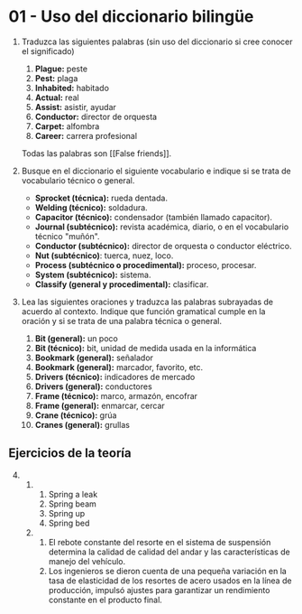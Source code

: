 # 01 - Uso del diccionario bilingüe
1. Traduzca las siguientes palabras (sin uso del diccionario si cree conocer el significado)
	1. **Plague:** peste
	2. **Pest:** plaga
	3. **Inhabited:** habitado
	4. **Actual:** real
	5. **Assist:** asistir, ayudar
	6. **Conductor:** director de orquesta
	7. **Carpet:** alfombra
	8. **Career:** carrera profesional
	
    Todas las palabras son [[False friends]].
2. Busque en el diccionario el siguiente vocabulario e indique si se trata de vocabulario técnico o general.
	- **Sprocket (técnica):** rueda dentada.
	- **Welding (técnico):** soldadura.
	- **Capacitor (técnico):** condensador (también llamado capacitor).
	- **Journal (subtécnico):** revista académica, diario, o en el vocabulario técnico "muñón".
	- **Conductor (subtécnico):** director de orquesta o conductor eléctrico.
	- **Nut (subtécnico)**: tuerca, nuez, loco.
	- **Process (subtécnico o procedimental):** proceso, procesar.
	- **System (subtécnico):** sistema.
	- **Classify (general y procedimental):** clasificar.
1. Lea las siguientes oraciones y traduzca las palabras subrayadas de acuerdo al contexto. Indique que función gramatical cumple en la oración y si se trata de una palabra técnica o general.
	1. **Bit (general):** un poco
	2. **Bit (técnico):** bit, unidad de medida usada en la informática
	3. **Bookmark (general):** señalador
	4. **Bookmark (general):** marcador, favorito, etc.
	5. **Drivers (técnico):** indicadores de mercado
	6. **Drivers (general):** conductores
	7. **Frame (técnico):** marco, armazón, encofrar
	8. **Frame (general):** enmarcar, cercar
	9. **Crane (técnico):** grúa
	10. **Cranes (general):** grullas

## Ejercicios de la teoría
4. 
    1. 
        1. Spring a leak
        2. Spring beam
        3. Spring up
        4. Spring bed
    2. 
	    1. El rebote constante del resorte en el sistema de suspensión determina la calidad de calidad del andar y las características de manejo del vehículo.
	    2. Los ingenieros se dieron cuenta de una pequeña variación en la tasa de elasticidad de los resortes de acero usados en la línea de producción, impulsó ajustes para garantizar un rendimiento constante en el producto final.
